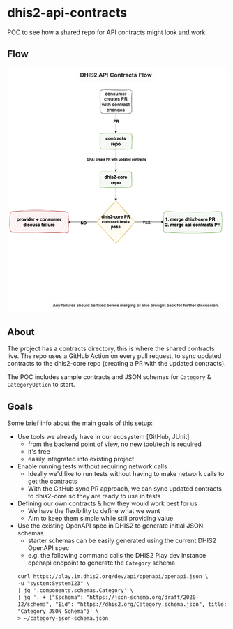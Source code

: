 # dhis2-api-contracts

POC to see how a shared repo for API contracts might look and work.  

## Flow
![DHIS2 API Contract Cycle](resources/dhis2-api-contracts.png)

## About
The project has a contracts directory, this is where the shared contracts live. 
The repo uses a GitHub Action on every pull request, to sync updated contracts to the dhis2-core repo (creating a PR with the updated contracts).

The POC includes sample contracts and JSON schemas for `Category` & `CategoryOption` to start.

## Goals
Some brief info about the main goals of this setup: 
- Use tools we already have in our ecosystem [GitHub, JUnit]
  - from the backend point of view, no new tool/tech is required
  - it's free
  - easily integrated into existing project
- Enable running tests without requiring network calls
  - Ideally we'd like to run tests without having to make network calls to get the contracts
  - With the GitHub sync PR approach, we can sync updated contracts to dhis2-core so they are ready to use in tests
- Defining our own contracts & how they would work best for us
  - We have the flexibility to define what we want
  - Aim to keep them simple while still providing value
- Use the existing OpenAPI spec in DHIS2 to generate initial JSON schemas
  - starter schemas can be easily generated using the current DHIS2 OpenAPI spec
  - e.g. the following command calls the DHIS2 Play dev instance openapi endpoint to generate the `Category` schema
  ```text
  curl https://play.im.dhis2.org/dev/api/openapi/openapi.json \
  -u "system:System123" \
  | jq '.components.schemas.Category' \
  | jq '. + {"$schema": "https://json-schema.org/draft/2020-12/schema", "$id": "https://dhis2.org/Category.schema.json", title: "Category JSON Schema"}' \
  > ~/category-json-schema.json
  ```
